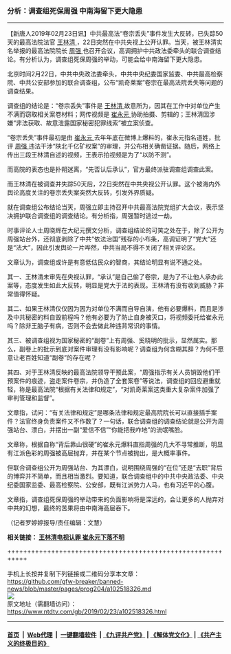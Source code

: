 ### 分析：调查组死保周强 中南海留下更大隐患
------------------------

<div class="post_content">
 <p>
  【新唐人2019年02月23日讯】中共最高法“卷宗丢失”事件发生大反转，已失踪50天的最高法院法官
  <a href="https://www.ntdtv.com/gb/王林清.htm">
   王林清
  </a>
  ，22日突然在中共央视上公开认罪。当天，被王林清实名举报的最高法院院长
  <a href="https://www.ntdtv.com/gb/周强.htm">
   周强
  </a>
  也召开会议，高调拥护中共政法委牵头的联合调查结论。有分析认为，调查组死保周强的举动，可能会给中南海留下更大隐患。
 </p>
 <p>
  北京时间2月22日，中共中央政法委牵头，中共中央纪委国家监委、中共最高检察院、中共公安部参加的联合调查组，公布“凯奇莱案”卷宗在最高法院丢失等问题的调查结果。
 </p>
 <p>
  调查组的结论是：“卷宗丢失”事件是
  <a href="https://www.ntdtv.com/gb/王林清.htm">
   王林清
  </a>
  故意所为，因其在工作中对单位产生不满而窃取相关案卷材料；网传视频是
  <a href="https://www.ntdtv.com/gb/崔永元.htm">
   崔永元
  </a>
  协助拍摄、剪辑的；王林清因涉嫌“非法获取、故意泄露国家秘密犯罪线索”被立案侦查。
 </p>
 <p>
  “卷宗丢失”事件最初是由
  <a href="https://www.ntdtv.com/gb/崔永元.htm">
   崔永元
  </a>
  去年年底在微博上爆料的，崔永元指名道姓，批评
  <a href="https://www.ntdtv.com/gb/周强.htm">
   周强
  </a>
  违法干涉“陕北千亿矿权案”的审理，并公布相关确凿证据。随后，网络上传出三段王林清自述的视频，王表示拍视频是为了“以防不测”。
 </p>
 <p>
  而高院的表态也是扑朔迷离，“先否认后承认”，官方最终派驻调查组调查此案。
 </p>
 <p>
  而王林清在被调查并失踪50天后，22日突然在中共央视公开认罪。这个被海内外舆论高度关注的卷宗丢失案突然大反转，引发外界质疑。
 </p>
 <p>
  就在调查组公布结论当天，周强立即主持召开中共最高法院党组扩大会议，表示坚决拥护联合调查组的调查结论。有分析指，周强暂时逃过一劫。
 </p>
 <p>
  时事评论人士周晓辉在大纪元撰文分析，调查组结论的可笑之处在于，除了公开为周强站台外，还彻底剥除了中共“依法治国”残存的小布条，高调证明了“党大”还是“法大”，因此引发舆论一片哗然，中共当局不得不关闭了相关评论区。
 </p>
 <p>
  文章认为，调查组或许是有意低估民众的智商，其结论明显有说不通之处。
 </p>
 <p>
  其一、王林清未审先在央视认罪，“承认”是自己偷了卷宗，是为了不让他人承办此案等，态度发生如此大反转，明显是党大于法的表现。王林清有没有收到威胁？非常值得怀疑。
 </p>
 <p>
  其二、如果王林清仅仅因为因为对单位不满而自导自演，他有必要爆料，而且是涉及中共秘密的料自毁前程吗？他有必要为了防止自身被灭口，将视频委托给崔永元吗？除非王脑子有病，否则不会去做此种违背常识的事情。
 </p>
 <p>
  其三、被调查组视为国家秘密的“副卷”上有周强、奚晓明的批示，显然属实。那么，副卷上的批示到底对案件审理有没有影响呢？调查组为何含糊其辞？为何不愿意让老百姓知道“副卷”的存在呢？
 </p>
 <p>
  其四、对于王林清反映的最高法院领导干预此案，“周强指示有关人员销毁他们干预案件的痕迹，盗走案件卷宗，并伪造了全套案卷”等说法，调查组的回应避重就轻，称是最高法院“根据有关法律和规定”，“对凯奇莱案这类重大复杂案件加强了审判管理和监督”。
 </p>
 <p>
  文章指，试问：“有关法律和规定”是哪条法律和规定最高院院长可以直接插手案件？法官终身负责案件又不作数了？一句话，联合调查组的调查结论就是公开为周强站台、漂白，并摆出一副“爱信不信”“你能把我咋地”的流氓嘴脸。
 </p>
 <p>
  文章称，根据自称“背后靠山很硬”的崔永元爆料直指周强的几大不寻常推断，明显有江派色彩的周强被高层抛弃，并在某个节点被抛出，是大概率事件。
 </p>
 <p>
  但联合调查组公开为周强站台、为其漂白，说明围绕周强的“在位”还是“去职”背后的博弈并不简单，而且相当激烈。要知道，联合调查组中的中共中央政法委、中央纪委国家监委、最高检察院、公安部，既有江派势力人马，也有习近平的心腹。
 </p>
 <p>
  文章指，调查组死保周强的举动带来的负面影响将是深远的，会让更多的人抛弃对中共的幻想，最终的苦果将由中南海高层吞下。
 </p>
 <p>
  （记者罗婷婷报导/责任编辑：文慧）
 </p>
 <p>
  <strong>
   相关链接：
   <a href="https://www.ntdtv.com/b5/2019/02/23/a102518107.html">
    王林清电视认罪 崔永元下落不明
   </a>
  </strong>
 </p>
 <div class="single_ad">
 </div>
</div>

+++++++++++++++++++++++++++++++++++++++++++++++++++++++++++<br/><br/>
手机上长按并复制下列链接或二维码分享本文章：<br/>
https://github.com/gfw-breaker/banned-news/blob/master/pages/prog204/a102518326.md <br/>
<a href='https://github.com/gfw-breaker/banned-news/blob/master/pages/prog204/a102518326.md'><img src='https://github.com/gfw-breaker/banned-news/blob/master/pages/prog204/a102518326.md.png'/></a> <br/>
原文地址（需翻墙访问）：https://www.ntdtv.com/gb/2019/02/23/a102518326.html


------------------------
#### [首页](https://github.com/gfw-breaker/banned-news/blob/master/README.md) &nbsp;|&nbsp; [Web代理](https://github.com/labour-camp/helloworld) &nbsp;|&nbsp; [一键翻墙软件](https://github.com/gfw-breaker/nogfw/blob/master/README.md) &nbsp;| [《九评共产党》](https://github.com/gfw-breaker/9ping.md/blob/master/README.md#九评之一评共产党是什么) | [《解体党文化》](https://github.com/gfw-breaker/jtdwh.md/blob/master/README.md) | [《共产主义的终极目的》](https://github.com/gfw-breaker/gczydzjmd.md/blob/master/README.md)


